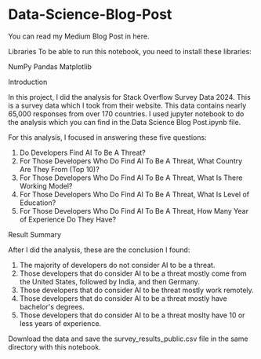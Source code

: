 # Data-Science-Blog-Post

You can read my Medium Blog Post in here.

Libraries
To be able to run this notebook, you need to install these libraries:

NumPy
Pandas
Matplotlib

Introduction

In this project, I did the analysis for Stack Overflow Survey Data 2024. This is a survey data which I took from their website. This data contains nearly 65,000 responses from over 170 countries. I used jupyter notebook to do the analysis which you can find in the Data Science Blog Post.ipynb file.

For this analysis, I focused in answering these five questions:

1. Do Developers Find AI To Be A Threat?
2. For Those Developers Who Do Find AI To Be A Threat, What Country Are They From (Top 10)?
3. For Those Developers Who Do Find AI To Be A Threat, What Is There Working Model?
4. For Those Developers Who Do Find AI To Be A Threat, What Is Level of Education?
5. For Those Developers Who Do Find AI To Be A Threat, How Many Year of Experience Do They Have?

Result Summary

After I did the analysis, these are the conclusion I found:

1. The majority of developers do not consider AI to be a threat.
2. Those developers that do consider AI to be a threat mostly come from the United States, followed by India, and then Germany.
3. Those developers that do consider AI to be threat mostly work remotely.
4. Those developers that do consider AI to be a threat mostly have bachelor's degrees.
5. Those developers that do consider AI to be a threat moslty have 10 or less years of experience.



Download the data and save the survey_results_public.csv file in the same directory with this notebook.
